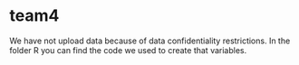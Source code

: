 # team4

We have not upload data because of data confidentiality restrictions. In the folder R you can find the code we used to create that variables.